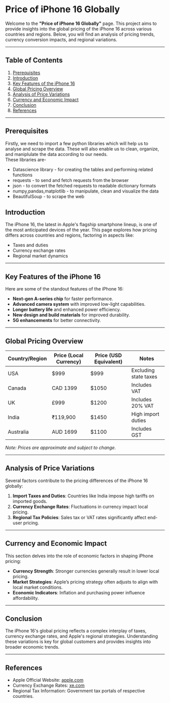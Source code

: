 # Price of iPhone 16 Globally

Welcome to the **"Price of iPhone 16 Globally"** page. This project aims to provide insights into the global pricing of the iPhone 16 across various countries and regions. Below, you will find an analysis of pricing trends, currency conversion impacts, and regional variations.

---

## Table of Contents
1. [Prerequisites](#Prerequisites)
2. [Introduction](#introduction)
3. [Key Features of the iPhone 16](#key-features-of-the-iphone-16)
4. [Global Pricing Overview](#global-pricing-overview)
5. [Analysis of Price Variations](#analysis-of-price-variations)
6. [Currency and Economic Impact](#currency-and-economic-impact)
7. [Conclusion](#conclusion)
8. [References](#references)

---
## Prerequisites
Firstly, we need to import a few python libraries which will help us to analyse and scrape the data. These will also enable us to clean, organize, and maniplulate the data according to our needs.<br>
These libraries are-<br>
- Datascience library - for creating the tables and performing related functions
- requests - to send and fetch requests from the browser 
- json - to convert the fetched requests to readable dictionary formats 
- numpy,pandas,matplotlib - to manipulate, clean and visualize the data    
- BeautifulSoup - to scrape the web
  

## Introduction

The iPhone 16, the latest in Apple's flagship smartphone lineup, is one of the most anticipated devices of the year. This page explores how pricing differs across countries and regions, factoring in aspects like:
- Taxes and duties
- Currency exchange rates
- Regional market dynamics

---

## Key Features of the iPhone 16

Here are some of the standout features of the iPhone 16:
- **Next-gen A-series chip** for faster performance.
- **Advanced camera system** with improved low-light capabilities.
- **Longer battery life** and enhanced power efficiency.
- **New design and build materials** for improved durability.
- **5G enhancements** for better connectivity.

---

## Global Pricing Overview

| Country/Region | Price (Local Currency) | Price (USD Equivalent) | Notes                        |
|----------------|-------------------------|-------------------------|-----------------------------|
| USA            | $999                   | $999                   | Excluding state taxes       |
| Canada         | CAD 1399               | $1050                  | Includes VAT                |
| UK             | £999                   | $1200                  | Includes 20% VAT            |
| India          | ₹119,900               | $1450                  | High import duties          |
| Australia      | AUD 1699               | $1100                  | Includes GST                |

*Note: Prices are approximate and subject to change.*

---

## Analysis of Price Variations

Several factors contribute to the pricing differences of the iPhone 16 globally:
1. **Import Taxes and Duties**: Countries like India impose high tariffs on imported goods.
2. **Currency Exchange Rates**: Fluctuations in currency impact local pricing.
3. **Regional Tax Policies**: Sales tax or VAT rates significantly affect end-user pricing.

---

## Currency and Economic Impact

This section delves into the role of economic factors in shaping iPhone pricing:
- **Currency Strength**: Stronger currencies generally result in lower local pricing.
- **Market Strategies**: Apple’s pricing strategy often adjusts to align with local market conditions.
- **Economic Indicators**: Inflation and purchasing power influence affordability.

---

## Conclusion

The iPhone 16's global pricing reflects a complex interplay of taxes, currency exchange rates, and Apple's regional strategies. Understanding these variations is key for global customers and provides insights into broader economic trends.

---

## References

- Apple Official Website: [apple.com](https://www.apple.com)
- Currency Exchange Rates: [xe.com](https://www.xe.com)
- Regional Tax Information: Government tax portals of respective countries.
